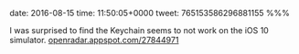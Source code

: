 date: 2016-08-15
time: 11:50:05+0000
tweet: 765153586296881155
%%%

I was surprised to find the Keychain seems to not work on the iOS 10 simulator. [openradar.appspot.com/27844971](https://openradar.appspot.com/27844971)
